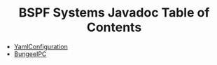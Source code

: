 <center><h1>BSPF Systems Javadoc Table of Contents</h1></center>

<ul>
<li><a href="./yamlconfiguration/">YamlConfiguration</a></li>
<li><a href="./bungeeipc/">BungeeIPC</a></li>
</ul>
